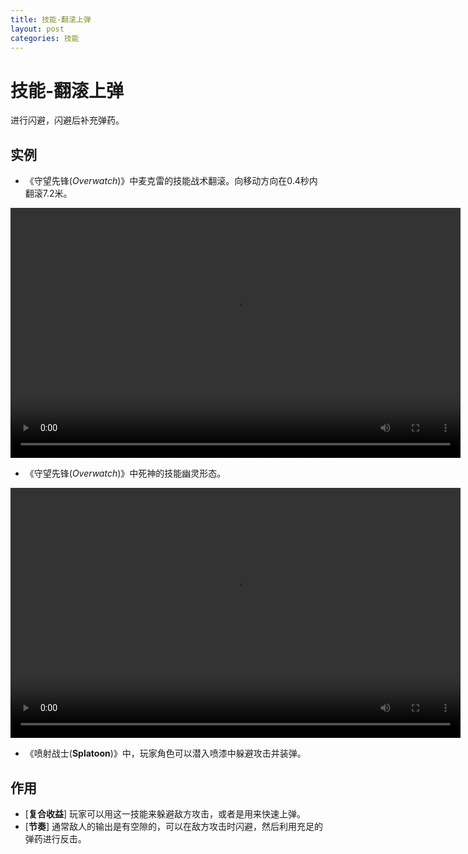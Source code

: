 ```yaml
---
title: 技能-翻滚上弹
layout: post
categories: 技能
---
```


# 技能-翻滚上弹
进行闪避，闪避后补充弹药。

## 实例

- 《守望先锋(*Overwatch*)》中麦克雷的技能战术翻滚。向移动方向在0.4秒内翻滚7.2米。

<video width="720" height="400" controls>
    <source src="/videos/麦克雷-战术翻滚.mp4" type="video/mp4">
</video>

- 《守望先锋(*Overwatch*)》中死神的技能幽灵形态。

<video width="720" height="400" controls>
    <source src="/videos/死神-幽灵形态.mp4" type="video/mp4">
</video>

- 《喷射战士(**Splatoon**)》中，玩家角色可以潜入喷漆中躲避攻击并装弹。

## 作用

- [**复合收益**] 玩家可以用这一技能来躲避敌方攻击，或者是用来快速上弹。
- [**节奏**] 通常敌人的输出是有空隙的，可以在敌方攻击时闪避，然后利用充足的弹药进行反击。
